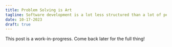 ```yaml
---
title: Problem Solving is Art
tagline: Software development is a lot less structured than a lot of people think.
date: 10-17-2023
draft: true
---
```


This post is a work-in-progress. Come back later for the full thing!
